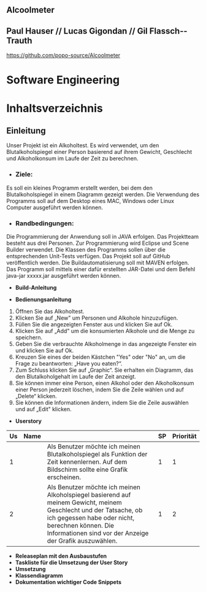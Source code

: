 ## Alcoolmeter

## Paul Hauser // Lucas Gigondan // Gil Flassch--Trauth
https://github.com/popo-source/Alcoolmeter

# __Software Engineering__
# __Inhaltsverzeichnis__

## __Einleitung__
Unser Projekt ist ein Alkoholtest. Es wird verwendet, um den Blutalkoholspiegel einer Person basierend auf ihrem Gewicht, Geschlecht und Alkoholkonsum im Laufe der Zeit zu berechnen.
* ### Ziele:
Es soll ein kleines Programm erstellt werden, bei dem den Blutalkoholspiegel in einem Diagramm gezeigt werden. Die Verwendung des Programms soll auf dem Desktop eines MAC, Windows oder Linux Computer ausgeführt werden können.
* ### Randbedingungen:
Die Programmierung der Anwendung soll in JAVA erfolgen.
Das Projektteam besteht aus drei Personen. 
Zur Programmierung wird Eclipse und Scene Builder verwendet.
Die Klassen des Programms sollen über die entsprechenden Unit-Tests verfügen.
Das Projekt soll auf GitHub veröffentlich werden.
Die Buildautomatisierung soll mit MAVEN erfolgen.
Das Programm soll mittels einer dafür erstellten JAR-Datei und dem Befehl java-jar xxxxx.jar ausgeführt werden können.

* __Build-Anleitung__

* __Bedienungsanleitung__
1. Öffnen Sie das Alkoholtest.
2. Klicken Sie auf „New" um Personen und Alkohole hinzuzufügen.
3. Füllen Sie die angezeigten Fenster aus und klicken Sie auf Ok. 
4. Klicken Sie auf „Add" um die konsumierten Alkohole und die Menge zu speichern.
5. Geben Sie die verbrauchte Alkoholmenge in das angezeigte Fenster ein und klicken Sie auf Ok.
6. Kreuzen Sie eines der beiden Kästchen "Yes" oder "No" an, um die Frage zu beantworten: „Have you eaten?“.
7. Zum Schluss klicken Sie auf „Graphic“. Sie erhalten ein Diagramm, das den Blutalkoholgehalt im Laufe der Zeit anzeigt.
8. Sie können immer eine Person, einen Alkohol oder den Alkoholkonsum einer Person jederzeit löschen, indem Sie die Zeile wählen und auf „Delete“ klicken.
9. Sie können die Informationen ändern, indem Sie die Zeile auswählen und auf „Edit" klicken.

* __Userstory__

Us | Name |     | SP | Priorität
-- | ------------------------------ | ------------------------------------------------------------------- | -- | --
1 |      | Als Benutzer möchte ich meinen Blutalkoholspiegel als Funktion der Zeit kennenlernen. Auf dem Bildschirm sollte eine Grafik erscheinen. | 1 | 1 |
2  |      | Als Benutzer möchte ich meinen Alkoholspiegel basierend auf meinem Gewicht, meinem Geschlecht und der Tatsache, ob ich gegessen habe oder nicht, berechnen können. Die Informationen sind vor der Anzeige der Grafik auszuwählen. | 1 | 2 |


* __Releaseplan mit den Ausbaustufen__
* __Taskliste für die Umsetzung der User Story__
* __Umsetzung__
* __Klassendiagramm__
* __Dokumentation wichtiger Code Snippets__
